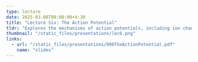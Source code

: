 ```yaml
---
type: lecture  
date: 2025-03-08T08:00:00+4:30  
title: "Lecture Six: The Action Potential"  
tldr: "Explores the mechanisms of action potentials, including ion channel dynamics, membrane permeability changes, phases of electrical signaling, refractory periods, and factors affecting conduction speed. Highlights their critical role in neural communication and cognitive processing."  
thumbnail: "/static_files/presentations/lec6.png"  
links:  
  - url: "/static_files/presentations/006TheActionPotential.pdf"  
    name: "slides"  
---
```

